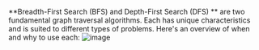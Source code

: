 **Breadth-First Search (BFS) and Depth-First Search (DFS) **
are two fundamental graph traversal algorithms. Each has unique characteristics and is suited to different
types of problems. Here's an overview of when and why to use each:
![image](https://github.com/user-attachments/assets/4c7dd810-44da-4b56-a00d-3007efe28001)
